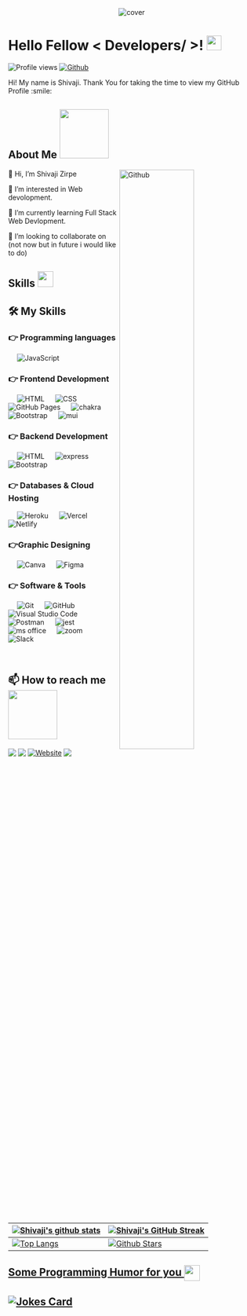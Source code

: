 <div align="center">
<img width="" height = "" src="https://miro.medium.com/max/1444/1*Z5-lWkyzcRB5ahgm9qyxvg.png" alt="cover" />
</div>
<h1> Hello Fellow < Developers/ >! <img src = "https://raw.githubusercontent.com/MartinHeinz/MartinHeinz/master/wave.gif" width = 30px> </h1>
<p align='center'>
</p>

![Profile views](https://visitor-badge.glitch.me/badge?page_id=CodEsHiVaz.CodEsHiVaz)
[![Github](https://img.shields.io/github/followers/CodEsHiVaz?label=Follow&style=social)](https://github.com/CodEsHiVaz)
<div size='20px'> Hi! My name is Shivaji. Thank You for taking the time to view my GitHub Profile :smile:
</div>

<h2> About Me <img src = "https://media0.giphy.com/media/KDDpcKigbfFpnejZs6/giphy.gif?cid=ecf05e47oy6f4zjs8g1qoiystc56cu7r9tb8a1fe76e05oty&rid=giphy.gif" width = 100px></h2>
<img width="55%" align="right" alt="Github" src="https://raw.githubusercontent.com/onimur/.github/master/.resources/git-header.svg" />

👋 Hi, I’m Shivaji Zirpe
  
👀 I’m interested in Web devolopment.
  
🌱 I’m currently learning Full Stack Web Devlopment.
  
💞️ I’m looking to collaborate on (not now but in future i would like to do)

<h2> Skills <img src = "https://media2.giphy.com/media/QssGEmpkyEOhBCb7e1/giphy.gif?cid=ecf05e47a0n3gi1bfqntqmob8g9aid1oyj2wr3ds3mg700bl&rid=giphy.gif" width = 32px> </h2>

## 🛠️ My Skills

### 👉 Programming languages

<p align="left"> 
  &emsp; 
     <img alt="JavaScript" src="https://img.shields.io/badge/javascript-%23323330.svg?style=for-the-badge&logo=javascript&logoColor=%23F7DF1E">
  &emsp;

</p>

### 👉 Frontend Development

<p align="left"> 
  &emsp; 
   <img alt="HTML" src="https://img.shields.io/badge/html-%23E34F26.svg?style=for-the-badge&logo=html5&logoColor=white">
  &emsp;
    <img alt="CSS" src="https://img.shields.io/badge/CSS-%231572B6.svg?style=for-the-badge&logo=css3&logoColor=white">
   &emsp;
     <img alt="GitHub Pages" src="https://img.shields.io/badge/react-%2320232a.svg?style=for-the-badge&logo=react&logoColor=%2361DAFB">
&emsp; 
    <img alt="chakra" src="https://img.shields.io/badge/chakra-%234ED1C5.svg?style=for-the-badge&logo=chakraui&logoColor=black">
   &emsp;
    <img alt="Bootstrap" src="https://img.shields.io/badge/bootstrap-%23563D7C.svg?style=for-the-badge&logo=bootstrap&logoColor=white"/>
     &emsp;
    <img alt="mui" src="https://img.shields.io/badge/MUI-%230081CB.svg?style=for-the-badge&logo=mui&logoColor=white"/>
</p>


### 👉 Backend Development


<p align="left"> 
  &emsp; 
   <img alt="HTML" src="https://img.shields.io/badge/node.js-6DA55F?style=for-the-badge&logo=node.js&logoColor=white">
  &emsp;
    <img alt="express" src="https://img.shields.io/badge/express.js-%23404d59.svg?style=for-the-badge&logo=express&logoColor=%2361DAFB">
   &emsp;
    <img alt="Bootstrap" src="https://img.shields.io/badge/MongoDB-%234ea94b.svg?style=for-the-badge&logo=mongodb&logoColor=white"/>
</p>


### 👉 Databases & Cloud Hosting


<p align="left">
  &emsp;
    <img alt="Heroku" src="https://img.shields.io/badge/heroku-%23430098.svg?style=for-the-badge&logo=heroku&logoColor=white">
  &emsp;
   <img alt="Vercel" src="https://img.shields.io/badge/vercel-%23000000.svg?style=for-the-badge&logo=vercel&logoColor=white"> 
  &emsp;
    <img alt="Netlify" src="https://img.shields.io/badge/netlify-%23000000.svg?style=for-the-badge&logo=netlify&logoColor=#00C7B7">
  &emsp;
</p>
  
### 👉Graphic Designing

<p align="left">
    &emsp;
  	<img alt="Canva" src="https://img.shields.io/badge/Canva-%2300C4CC.svg?style=for-the-badge&logo=Canva&logoColor=white"/>
&emsp;
  	<img alt="Figma" src="https://img.shields.io/badge/figma-%23F24E1E.svg?style=for-the-badge&logo=figma&logoColor=white"/>
&emsp;
 </p>
 
### 👉 Software & Tools

<p>
  &emsp;
<img alt="Git" src="https://img.shields.io/badge/git-%23F05033.svg?style=for-the-badge&logo=git&logoColor=white">
&emsp;
   <img alt="GitHub" src="https://img.shields.io/badge/github-%23121011.svg?style=for-the-badge&logo=github&logoColor=white">
&emsp;
  <img alt="Visual Studio Code" src="https://img.shields.io/badge/Visual%20Studio%20Code-0078d7.svg?style=for-the-badge&logo=visual-studio-code&logoColor=white">
      &emsp;
    <img alt="Postman" src="https://img.shields.io/badge/Postman-FF6C37?style=for-the-badge&logo=postman&logoColor=white">
      &emsp;
    <img alt="jest" src="https://img.shields.io/badge/jest-%23404d59.svg?style=for-the-badge&logo=jest&logoColor=%2361DAFB">
    &emsp;
        <img alt="ms office" src="https://img.shields.io/badge/Microsoft_Office-D83B01?style=for-the-badge&logo=microsoft-office&logoColor=white">
     &emsp;
        <img alt="zoom" src="https://img.shields.io/badge/NPM-%234ED1C5.svg?style=for-the-badge&logo=Npm&logoColor=black">
    &emsp;
          <img alt="Slack" src="https://img.shields.io/badge/Slack-4A154B?style=for-the-badge&logo=slack&logoColor=white">
    &emsp;

</p>

<br/>

  <h2> 📫 How to reach me  <img src='https://raw.githubusercontent.com/ShahriarShafin/ShahriarShafin/main/Assets/handshake.gif' width="100px"> </h2>
  
<a href = 'https://www.linkedin.com/in/shivaji-zirpe-92650919b/' target="_blank"> <img  align= 'center' src="https://img.shields.io/badge/linkedin-%230077B5.svg?style=for-the-badge&logo=linkedin&logoColor=white"/></a>
<a href = 'https://medium.com/@mobiotech11' target="_blank"> <img align= 'center' src="https://img.shields.io/badge/Medium-12100E?style=for-the-badge&logo=medium&logoColor=white"/></a>
<a href="https://shivajis-portpholio-site.netlify.app" target="_blank"><img src="https://img.shields.io/badge/Portfolio-%23000000.svg?style=for-the-badge&logo=firefox&logoColor=#FF7139" align= 'center' alt="Website"/></a>
<a href = 'https://github.com/CodEsHiVaz/' target="_blank"> <img align= 'center' src="https://img.shields.io/badge/github-%23121011.svg?style=for-the-badge&logo=github&logoColor=white"/>

<br>
<br>
  <br>


| ![Shivaji's  github stats](https://github-readme-stats.vercel.app/api?username=CodEsHiVaz&show_icons=true&theme=radical)             | ![Shivaji's  GitHub Streak](https://github-readme-streak-stats.herokuapp.com/?user=CodEsHiVaz&theme=radical)                                                                                                           |
| --------------------------------------------------------------------------------------------------------------------------------- | ----------------------------------------------------------------------------------------------------------------------------------------------------------------------------------------------------------------- |
| ![Top Langs](https://github-readme-stats.vercel.app/api/top-langs/?username=CodEsHiVaz&langs_count=8&theme=radical&layout=compact) | ![Github Stars](https://github-readme-stats.vercel.app/api?username=CodEsHiVaz&show_icons=true&locale=en&count_private=true&hide_rank=true&custom_title=My%20GitHub%20Stats&disable_animations=true&theme=radical) |

<h2> Some Programming Humor for you <img align ='center' src='https://media2.giphy.com/media/UQDSBzfyiBKvgFcSTw/giphy.gif?cid=ecf05e47p3cd513axbek3f56ti3jzizq8hincw20jauyyfyw&rid=giphy.gif' width = '32px'></h2>

![Jokes Card](https://readme-jokes.vercel.app/api?theme=radical)
-------
